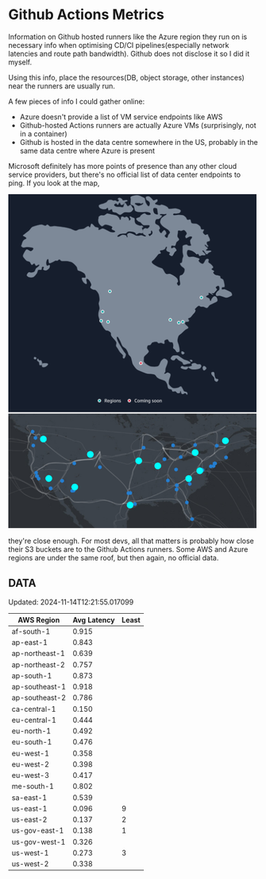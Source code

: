 # Github Actions Metrics
Information on Github hosted runners like the Azure region they run on is
necessary info when optimising CD/CI pipelines(especially network latencies and
route path bandwidth). Github does not disclose it so I did it myself.

Using this info, place the resources(DB, object storage, other instances) near
the runners are usually run.

A few pieces of info I could gather online:

- Azure doesn't provide a list of VM service endpoints like AWS
- Github-hosted Actions runners are actually Azure VMs (surprisingly, not in a
  container)
- Github is hosted in the data centre somewhere in the US, probably in the same
  data centre where Azure is present

Microsoft definitely has more points of presence than any other cloud service
providers, but there's no official list of data center endpoints to ping. If you
look at the map,

<a href="https://aws.amazon.com/about-aws/global-infrastructure/regions_az/">
<img src="image.png" style="width: 500px;">
</a>
<a href="https://datacenters.microsoft.com/globe/explore">
<img src="image-1.png" style="width: 500px;">
</a>

they're close enough. For most devs, all that matters is probably how close
their S3 buckets are to the Github Actions runners. Some AWS and Azure regions
are under the same roof, but then again, no official data.

## DATA
Updated: 2024-11-14T12:21:55.017099

| AWS Region | Avg Latency | Least |
| - | - | - |
| af-south-1 | 0.915 |  |
| ap-east-1 | 0.843 |  |
| ap-northeast-1 | 0.639 |  |
| ap-northeast-2 | 0.757 |  |
| ap-south-1 | 0.873 |  |
| ap-southeast-1 | 0.918 |  |
| ap-southeast-2 | 0.786 |  |
| ca-central-1 | 0.150 |  |
| eu-central-1 | 0.444 |  |
| eu-north-1 | 0.492 |  |
| eu-south-1 | 0.476 |  |
| eu-west-1 | 0.358 |  |
| eu-west-2 | 0.398 |  |
| eu-west-3 | 0.417 |  |
| me-south-1 | 0.802 |  |
| sa-east-1 | 0.539 |  |
| us-east-1 | 0.096 | 9 |
| us-east-2 | 0.137 | 2 |
| us-gov-east-1 | 0.138 | 1 |
| us-gov-west-1 | 0.326 |  |
| us-west-1 | 0.273 | 3 |
| us-west-2 | 0.338 |  |

